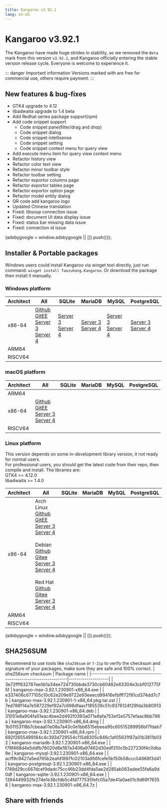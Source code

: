 ```yaml
---
title: Kangaroo v3.92.1
lang: en-US
---
```


# Kangaroo v3.92.1
The Kangaroo have made huge strides in stability, so we removed the `Beta` mark from this version `v3.92.1`, and Kangaroo officially entering the stable version release cycle. Everyone is welcome to experience it.

::: danger Important information
Versions marked with <Badge text="Dev" /> <Badge text="Beta"/> are free for commercial use, others require payment.
:::


## New features & bug-fixes
- GTK4 upgrade to 4.12
- libadwaita upgrade to 1.4 beta
- Add Redhat series package support(rpm)
- Add code snippet support
  - Code snippet pane(filter/drag and drop)
  - Code snippet dialog
  - Code snippet intellisense
  - Code snippet setting
  - Code snippet context menu for query view
- Add execute menu item for query view context menu
- Refactor history view
- Refactor color text view
- Refactor minor toolbar style
- Refactor toolbar setting
- Refactor exportor columns page
- Refactor exportor tables page
- Refactor exportor option page
- Refactor model entity dialog
- QR code add kangaroo logo
- Updated Chinese translation
- Fixed: libsoup connection issue
- Fixed: document UI data display issue
- Fixed: status bar missing data issue
- Fixed: connection id issue

<div>
    <script2 type="text/javascript" async="true" src="https://pagead2.googlesyndication.com/pagead/js/adsbygoogle.js" />
    <ins class="adsbygoogle"
        style="display:block; text-align:center;"
        data-ad-layout="in-article"
        data-ad-format="fluid"
        data-ad-client="ca-pub-3975819313740938"
        data-ad-slot="6760827895"></ins>
    <script2 type="text/javascript">
        (adsbygoogle = window.adsbygoogle || []).push({});
    </script2>
</div>

## Installer & Portable packages
Windows users could install Kangaroo via winget tool directly, just run command: `winget install Taozuhong.Kangaroo`. Or download the package then install it manually.

### Windows platform
| Architect         | All               | SQLite            | MariaDB           | MySQL             | PostgreSQL        |
|-------------------|-------------------|-------------------|-------------------|-------------------|-------------------|
| x86-64            |[Github](https://github.com/dbkangaroo/kangaroo/releases/download/v3.92.1.230901/kangaroo-max-3.92.1.230901-x86_64.exe) <br/> [GitEE](https://gitee.com/dbkangaroo/kangaroo/releases/download/v3.92.1.230901/kangaroo-max-3.92.1.230901-x86_64.exe) <br/> [Server 3](https://kangaroo.awaysoft.com/downloads/v3.92.1.230901/kangaroo-max-3.92.1.230901-x86_64.exe) <br/> [Server 4](https://d4.injdk.cn/dbkangaroo/v3.92.1.230901/kangaroo-max-3.92.1.230901-x86_64.exe) | [Server 3](https://kangaroo.awaysoft.com/downloads/v3.92.1.230901/kangaroo-sqlite-3.92.1.230901-x86_64.exe) <br/> [Server 4](https://d4.injdk.cn/dbkangaroo/v3.92.1.230901/kangaroo-sqlite-3.92.1.230901-x86_64.exe) | [Server 3](https://kangaroo.awaysoft.com/downloads/v3.92.1.230901/kangaroo-mariadb-3.92.1.230901-x86_64.exe) <br/> [Server 4](https://d4.injdk.cn/dbkangaroo/v3.92.1.230901/kangaroo-mariadb-3.92.1.230901-x86_64.exe) | [Server 3](https://kangaroo.awaysoft.com/downloads/v3.92.1.230901/kangaroo-mysql-3.92.1.230901-x86_64.exe) <br/> [Server 4](https://d4.injdk.cn/dbkangaroo/v3.92.1.230901/kangaroo-mysql-3.92.1.230901-x86_64.exe) | [Server 3](https://kangaroo.awaysoft.com/downloads/v3.92.1.230901/kangaroo-postgresql-3.92.1.230901-x86_64.exe) <br/> [Server 4](https://d4.injdk.cn/dbkangaroo/v3.92.1.230901/kangaroo-postgresql-3.92.1.230901-x86_64.exe) |
| ARM64             | | | | | |
| RISCV64           | | | | | |

### macOS platform
| Architect         | All               | SQLite            | MariaDB           | MySQL             | PostgreSQL        |
|-------------------|-------------------|-------------------|-------------------|-------------------|-------------------|
| ARM64             | | | | | |
| x86-64            |[Github](https://github.com/dbkangaroo/kangaroo/releases/download/v3.92.1.230901/kangaroo-max-3.92.1.230901-x86_64.dmg) <br/> [GitEE](https://gitee.com/dbkangaroo/kangaroo/releases/download/v3.92.1.230901/kangaroo-max-3.92.1.230901-x86_64.dmg) <br/> [Server 3](https://kangaroo.awaysoft.com/downloads/v3.92.1.230901/kangaroo-max-3.92.1.230901-x86_64.dmg) <br/>[Server 4](https://d4.injdk.cn/dbkangaroo/v3.92.1.230901/kangaroo-max-3.92.1.230901-x86_64.dmg) | | | | |
| RISCV64           | | | | | |


### Linux platform
This version depends on some in-development library version, it not ready for normal users.<br/>
For professional users, you should get the latest code from their repo, then compile and install. The libraries are:<br/>
GTK4 >= 4.12.0 <br/>
libadwaita >= 1.4.0

| Architect         | All               | SQLite            | MariaDB           | MySQL             | PostgreSQL        |
|-------------------|-------------------|-------------------|-------------------|-------------------|-------------------|
| x86-64            | Arch Linux<br/>[Github](https://github.com/dbkangaroo/kangaroo/releases/download/v3.92.1.230901/kangaroo-max-3.92.1.230901-1-x86_64.pkg.tar.zst) <br/> [GitEE](https://gitee.com/dbkangaroo/kangaroo/releases/download/v3.92.1.230901/kangaroo-max-3.92.1.230901-1-x86_64.pkg.tar.zst) <br/>[Server 3](https://kangaroo.awaysoft.com/downloads/v3.92.1.230901/kangaroo-max-3.92.1.230901-1-x86_64.pkg.tar.zst) <br/> [Server 4](https://d4.injdk.cn/dbkangaroo/v3.92.1.230901/kangaroo-max-3.92.1.230901-1-x86_64.pkg.tar.zst)<br/><br/> Debian<br/> [Github](https://github.com/dbkangaroo/kangaroo/releases/download/v3.92.1.230901/kangaroo-max-3.92.1.230901-x86_64.deb) <br/>[Gitee](https://gitee.com/dbkangaroo/kangaroo/releases/download/v3.92.1.230901/kangaroo-max-3.92.1.230901-x86_64.deb) <br/>[Server 3](https://kangaroo.awaysoft.com/downloads/v3.92.1.230901/kangaroo-max-3.92.1.230901-x86_64.deb) <br/>[Server 4](https://d4.injdk.cn/dbkangaroo/v3.92.1.230901/kangaroo-max-3.92.1.230901-x86_64.deb)<br/><br/> Red Hat<br/>[Github](https://github.com/dbkangaroo/kangaroo/releases/download/v3.92.1.230901/kangaroo-max-3.92.1.230901-x86_64.rpm) <br/>[Gitee](https://gitee.com/dbkangaroo/kangaroo/releases/download/v3.92.1.230901/kangaroo-max-3.92.1.230901-x86_64.rpm) <br/>[Server 3](https://kangaroo.awaysoft.com/downloads/v3.92.1.230901/kangaroo-max-3.92.1.230901-x86_64.rpm) <br/>[Server 4](https://d4.injdk.cn/dbkangaroo/v3.92.1.230901/kangaroo-max-3.92.1.230901-x86_64.rpm)| | | | |
| ARM64             | | | | | |
| RISCV64           | | | | | |

<div>
    <script2 type="text/javascript" async="true" src="https://pagead2.googlesyndication.com/pagead/js/adsbygoogle.js" />
    <ins class="adsbygoogle"
        style="display:block; text-align:center;"
        data-ad-layout="in-article"
        data-ad-format="fluid"
        data-ad-client="ca-pub-3975819313740938"
        data-ad-slot="6760827895"></ins>
    <script2 type="text/javascript">
        (adsbygoogle = window.adsbygoogle || []).push({});
    </script2>
</div>

## SHA256SUM
Recommend to use tools like `sha256sum` or `7-Zip` to verify the checksum and signature of your packages, make sure they are safe and 100% correct.
| sha256sum checksum                                               | Package name       |
|------------------------------------------------------------------|--------------------|
| 3e72fff832787ee0b1a34ee724730bbde3730cb60482e63304e3cbf012775f5f | kangaroo-max-3.92.1.230901-x86_64.exe           |
| e337406c677105c10c62e209e9722e93eeecd99416efbfff72f81cd374dd7c7b | kangaroo-max-3.92.1.230901-1-x86_64.pkg.tar.zst |
| 7ed788f14a7e587229ef92a7c698dfaacf185539c51c9376124f29fda3b80913 | kangaroo-max-3.92.1.230901-x86_64.deb           |
| 31051e8a904fa51eac4bee2d492f0393a071e8afa753ef2e5757efaac8bb796a | kangaroo-max-3.92.1.230901-x86_64.dmg           |
| 1b01153118b7cbeaa01e08a7a43c0e1bb6515ebeea95c60515289956bf7fdab7 | kangaroo-max-3.92.1.230901-x86_64.rpm           |
| 692f2655499184c4c393d729554c115d8305c846c1af05631f87a01b3811b032 | kangaroo-mariadb-3.92.1.230901-x86_64.exe       |
| f78f468d4e5ddfb76020d6e187a3406a97462d30edf310c5b227230f4c0dba9e | kangaroo-mysql-3.92.1.230901-x86_64.exe         |
| acff9c9427a5ed765b2eafd1897fc02103a956fcefe5b150b58ccc04668f3d41 | kangaroo-postgresql-3.92.1.230901-x86_64.exe    |
| f749d29cc667dcef9dadc75cc46b23dd4fda5ae2d285ab063adee55fa6a9d0df | kangaroo-sqlite-3.92.1.230901-x86_64.exe        |
| 1394449932fe274e1e36cfdb5c4fd777535fefc05a7de41a0ae01c9d69f76556 | kangaroo-max-3.92.1.230901-x86_64.7z            |

## Share with friends
<social-share :networks="['facebook', 'twitter', 'whatsapp', 'telegram', 'linkedin', 'reddit', 'line', 'skype', 'pinterest']" />

